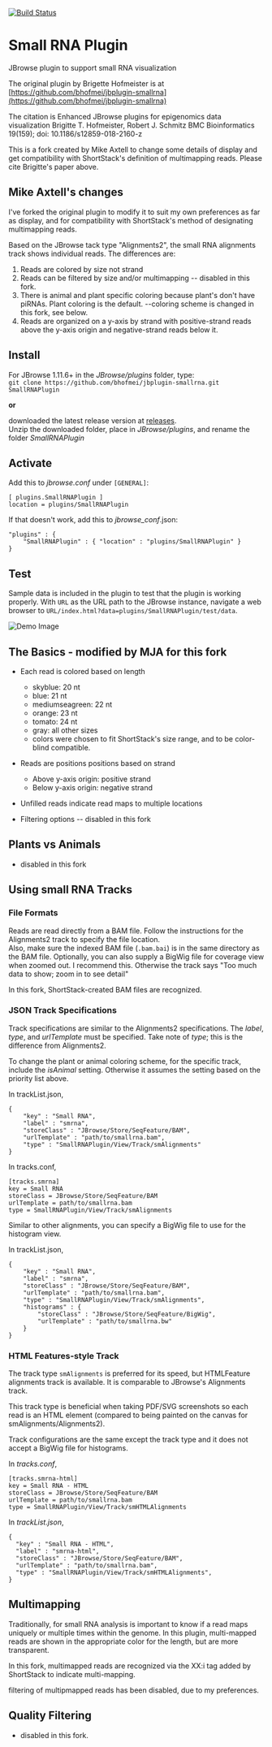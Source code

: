 [![Build Status](https://travis-ci.org/bhofmei/jbplugin-smallrna.svg?branch=master)](https://travis-ci.org/bhofmei/jbplugin-smallrna)

# Small RNA Plugin

JBrowse plugin to support small RNA visualization

The original plugin by Brigette Hofmeister is at [https://github.com/bhofmei/jbplugin-smallrna](https://github.com/bhofmei/jbplugin-smallrna)

The citation is Enhanced JBrowse plugins for epigenomics data visualization Brigitte T. Hofmeister, Robert J. Schmitz BMC Bioinformatics 19(159); doi: 10.1186/s12859-018-2160-z

This is a fork created by Mike Axtell to change some details of display and get compatibility with ShortStack's definition of multimapping reads. Please cite Brigitte's paper above.

## Mike Axtell's changes

I've forked the original plugin to modify it to suit my own preferences as far as display, and for
compatibility with ShortStack's method of designating multimapping reads. 

Based on the JBrowse tack type "Alignments2", the small RNA alignments track shows individual reads. The differences are:

1.  Reads are colored by size not strand  
2.  Reads can be filtered by size and/or multimapping  -- disabled in this fork.
3.  There is animal and plant specific coloring because plant's don't have piRNAs. Plant coloring is the default. --coloring scheme is changed in this fork, see below.
4.  Reads are organized on a y-axis by strand with positive-strand reads above the y-axis origin and negative-strand reads below it.


## Install

For JBrowse 1.11.6+ in the _JBrowse/plugins_ folder, type:  
``git clone https://github.com/bhofmei/jbplugin-smallrna.git SmallRNAPlugin``

**or**

downloaded the latest release version at [releases](https://github.com/bhofmei/jbplugin-smallrna/releases).  
Unzip the downloaded folder, place in _JBrowse/plugins_, and rename the folder _SmallRNAPlugin_

## Activate
Add this to _jbrowse.conf_ under `[GENERAL]`:

    [ plugins.SmallRNAPlugin ]
    location = plugins/SmallRNAPlugin

If that doesn't work, add this to _jbrowse_conf_.json:

    "plugins" : {
        "SmallRNAPlugin" : { "location" : "plugins/SmallRNAPlugin" }
    }
    
## Test

Sample data is included in the plugin to test that the plugin is working properly. With `URL` as the URL path to the JBrowse instance, navigate a web browser to `URL/index.html?data=plugins/SmallRNAPlugin/test/data`.

![Demo Image](img/demo_image.png)

## The Basics - modified by MJA for this fork
- Each read is colored based on length
  - skyblue: 20 nt
  - blue: 21 nt
  - mediumseagreen: 22 nt
  - orange: 23 nt
  - tomato: 24 nt
  - gray: all other sizes
  - colors were chosen to fit ShortStack's size range, and to be color-blind compatible.
  
- Reads are positions positions based on strand
  - Above y-axis origin: positive strand
  - Below y-axis origin: negative strand
- Unfilled reads indicate read maps to multiple locations
- Filtering options -- disabled in this fork

## Plants vs Animals
- disabled in this fork

## Using small RNA Tracks
### File Formats
Reads are read directly from a BAM file. Follow the instructions for the Alignments2 track to specify the file location.  
Also, make sure the indexed BAM file (`.bam.bai`) is in the same directory as the BAM file.
Optionally, you can also supply a BigWig file for coverage view when zoomed out. I recommend this. Otherwise the track says "Too much data to show; zoom in to see detail"

In this fork, ShortStack-created BAM files are recognized.

### JSON Track Specifications
Track specifications are similar to the Alignments2 specifications. The _label_, _type_, and _urlTemplate_ must be specified. Take note of _type_; this is the difference from Alignments2.

To change the plant or animal coloring scheme, for the specific track, include the _isAnimal_ setting. Otherwise it assumes the setting based on the priority list above.

In trackList.json,

```
{
    "key" : "Small RNA",
    "label" : "smrna",
    "storeClass" : "JBrowse/Store/SeqFeature/BAM",
    "urlTemplate" : "path/to/smallrna.bam",
    "type" : "SmallRNAPlugin/View/Track/smAlignments"
}
```

In tracks.conf,

    [tracks.smrna]
    key = Small RNA
    storeClass = JBrowse/Store/SeqFeature/BAM
    urlTemplate = path/to/smallrna.bam
    type = SmallRNAPlugin/View/Track/smAlignments

Similar to other alignments, you can specify a BigWig file to use for the histogram view.

In trackList.json,

```
{
    "key" : "Small RNA",
    "label" : "smrna",
    "storeClass" : "JBrowse/Store/SeqFeature/BAM",
    "urlTemplate" : "path/to/smallrna.bam",
    "type" : "SmallRNAPlugin/View/Track/smAlignments",
    "histograms" : {
        "storeClass" : "JBrowse/Store/SeqFeature/BigWig",
        "urlTemplate" : "path/to/smallrna.bw"
    }
}
```

### HTML Features-style Track
The track type `smAlignments` is preferred for its speed, but HTMLFeature alignments track is available. 
It is comparable to JBrowse's Alignments track.

This track type is beneficial when taking PDF/SVG screenshots so each read is an HTML element (compared to being painted on the canvas for smAlignments/Alignments2).

Track configurations are the same except the track type and it does not accept a BigWig file for histograms.

In _tracks.conf_,
```
[tracks.smrna-html]
key = Small RNA - HTML
storeClass = JBrowse/Store/SeqFeature/BAM
urlTemplate = path/to/smallrna.bam
type = SmallRNAPlugin/View/Track/smHTMLAlignments
```

In _trackList.json_,
```
{
  "key" : "Small RNA - HTML",
  "label" : "smrna-html",
  "storeClass" : "JBrowse/Store/SeqFeature/BAM",
  "urlTemplate" : "path/to/smallrna.bam",
  "type" : "SmallRNAPlugin/View/Track/smHTMLAlignments",
}
```


## Multimapping
Traditionally, for small RNA analysis is important to know if a read maps uniquely or multiple times within the genome. In this plugin, multi-mapped reads are shown in the appropriate color for the length, but are more transparent.  

In this fork, multimapped reads are recognized via the XX:i tag added by ShortStack to indicate multi-mapping.

filtering of multipmapped reads has been disabled, due to my preferences.

## Quality Filtering
- disabled in this fork.

